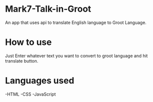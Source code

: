 # Mark7-Talk-in-Groot
 An app that uses api to translate English language to Groot Language.
# How to use
Just Enter whatever text you want to convert to groot language and hit translate button.
# Languages used
-HTML
-CSS
-JavaScript
